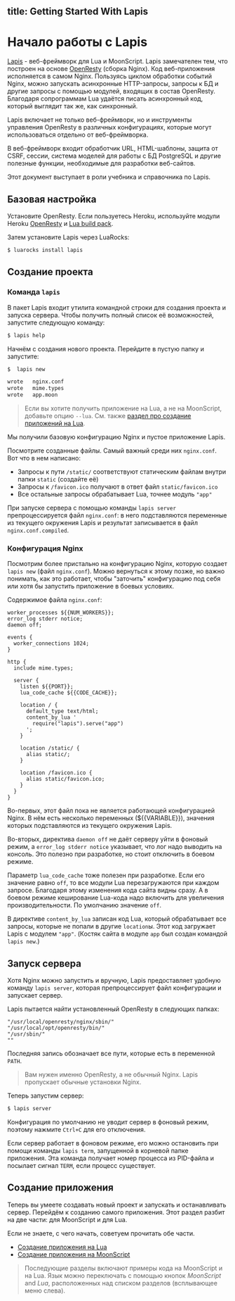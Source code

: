 title: Getting Started With Lapis
--
# Начало работы с Lapis

[Lapis](http://leafo.net/lapis/) - веб-фреймворк
для Lua и MoonScript.
Lapis замечателен тем, что построен на основе
[OpenResty][0] (сборка Nginx).
Код веб-приложения исполняется в самом Nginx.
Пользуясь циклом обработки событий Nginx, можно запускать
асинхронные HTTP-запросы, запросы к БД и другие запросы
с помощью модулей, входящих в состав OpenResty.
Благодаря сопрограммам Lua удаётся писать
асинхронный код, который выглядит так же, как синхронный.

Lapis включает не только веб-фреймворк, но и инструменты
управления OpenResty в различных конфигурациях,
которые могут использоваться отдельно от веб-фреймворка.

В веб-фреймворк входит обработчик URL, HTML-шаблоны,
защита от CSRF, сессии, система моделей
для работы с БД PostgreSQL и другие полезные функции,
необходимые для разработки веб-сайтов.

Этот документ выступает в роли учебника и
справочника по Lapis.

## Базовая настройка

Установите OpenResty.
Если пользуетесь Heroku, используйте
модули Heroku [OpenResty][4] и [Lua build pack][3].

Затем установите Lapis через LuaRocks:

```bash
$ luarocks install lapis
```

## Создание проекта

### Команда `lapis`

В пакет Lapis входит утилита командной строки
для создания проекта и запуска сервера.
Чтобы получить полный список её возможностей,
запустите следующую команду:

```bash
$ lapis help
```

Начнём с создания нового проекта.
Перейдите в пустую папку и запустите:

```bash
$  lapis new

wrote	nginx.conf
wrote	mime.types
wrote	app.moon
```

> Если вы хотите получить приложение на Lua,
> а не на MoonScript, добавьте опцию `--lua`.
> См. также [раздел про создание приложений на
> Lua]($root/reference/lua_getting_started.html).

Мы получили базовую конфигурацию Nginx и пустое
приложение Lapis.

Посмотрите созданные файлы. Самый важный среди них
`nginx.conf`. Вот что в нем написано:

 * Запросы к пути `/static/` соответствуют статическим файлам
    внутри папки `static` (создайте её)
 * Запросы к `/favicon.ico` получают в ответ файл
    `static/favicon.ico`
 * Все остальные запросы обрабатывает Lua,
    точнее модуль `"app"`

При запуске сервера с помощью команды `lapis server`
препроцессируется файл `nginx.conf`: в него подставляются
переменные из текущего окружения Lapis и результат
записывается в файл `nginx.conf.compiled`.

### Конфигурация Nginx

Посмотрим более пристально на конфигурацию Nginx, которую
создает `lapis new` (файл `nginx.conf`).
Можно вернуться к этому позже, но важно понимать,
как это работает, чтобы "заточить" конфигурацию под себя
или хотя бы запустить приложение в боевых условиях.

Содержимое файла `nginx.conf`:

```nginx
worker_processes ${{NUM_WORKERS}};
error_log stderr notice;
daemon off;

events {
  worker_connections 1024;
}

http {
  include mime.types;

  server {
    listen ${{PORT}};
    lua_code_cache ${{CODE_CACHE}};

    location / {
      default_type text/html;
      content_by_lua '
        require("lapis").serve("app")
      ';
    }

    location /static/ {
      alias static/;
    }

    location /favicon.ico {
      alias static/favicon.ico;
    }
  }
}
```

Во-первых, этот файл пока не является работающей конфигурацией
Nginx. В нём есть несколько переменных (${{VARIABLE}}),
значения которых подставляются из текущего окружения Lapis.

Во-вторых, директива `daemon off` не даёт серверу уйти
в фоновый режим, а `error_log stderr notice`
указывает, что лог надо выводить на консоль.
Это полезно при разработке, но стоит отключить
в боевом режиме.

Параметр `lua_code_cache` тоже полезен при разработке.
Если его значение равно `off`, то все модули Lua
перезагружаются при каждом запросе.
Благодаря этому изменения кода сайта видны сразу.
А в боевом режиме кеширование Lua-кода надо включить
для увеличения производительности.
По умолчанию значение `off`.

В директиве `content_by_lua` записан код Lua,
который обрабатывает все запросы, которые не попали в
другие `location`ы.
Этот код загружает Lapis с модулем `"app"`.
(Костяк сайта в модуле `app` был создан командой `lapis new`.)

## Запуск сервера

Хотя Nginx можно запустить и вручную,
Lapis предоставляет удобную команду `lapis server`,
которая препроцессирует файл конфигурации и
запускает сервер.

Lapis пытается найти установленный OpenResty
в следующих папках:

    "/usr/local/openresty/nginx/sbin/"
    "/usr/local/opt/openresty/bin/"
    "/usr/sbin/"
    ""

Последняя запись обозначает все пути, которые
есть в переменной `PATH`.

> Вам нужен именно OpenResty, а не обычный Nginx.
> Lapis пропускает обычные установки Nginx.

Теперь запустим сервер:

```bash
$ lapis server
```

Конфигурация по умолчанию не уводит сервер в фоновый режим,
поэтому нажмите `Ctrl+C` для его отключения.

Если сервер работает в фоновом режиме, его можно остановить
при помощи команды `lapis term`, запущенной в корневой папке
приложения. Эта команда получает номер процесса из PID-файла
и посылает сигнал `TERM`, если процесс существует.

## Создание приложения

Теперь вы умеете создавать новый проект и запускать
и останавливать сервер.
Перейдём к созданию самого приложения.
Этот раздел разбит на две части: для MoonScript и для Lua.

Если не знаете, с чего начать, советуем прочитать обе части.

 * [Создание приложения на Lua][1]
 * [Создание приложения на MoonScript][2]

> Последующие разделы включают примеры кода на MoonScript
> и на Lua. Язык можно переключать с помощью кнопок
> *MoonScript* and *Lua*, расположенных над списком разделов
> (всплывающее меню слева).

[0]: http://openresty.org/
[1]: lua_getting_started.html
[2]: moon_getting_started.html
[3]: https://github.com/leafo/heroku-buildpack-lua
[4]: https://github.com/leafo/heroku-openresty
